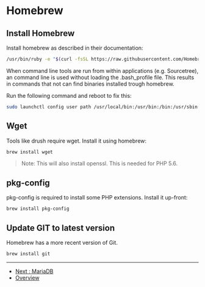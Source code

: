 # Homebrew

## Install Homebrew

Install homebrew as described in their documentation:

```bash
/usr/bin/ruby -e "$(curl -fsSL https://raw.githubusercontent.com/Homebrew/install/master/install)"
```

When command line tools are run from within applications (e.g. Sourcetree), an
command line is used without loading the .bash_profile file. This results in
commands that not can find binaries installed trough homebrew.

Run the following command and reboot to fix this:

```bash
sudo launchctl config user path /usr/local/bin:/usr/bin:/bin:/usr/sbin:/sbin
```

## Wget

Tools like drush require wget. Install it using homebrew:
 
```bash
brew install wget
```

> Note: This will also install openssl. This is needed for PHP 5.6. 

## pkg-config

pkg-config is required to install some PHP extensions. Install it up-front:

```bash
brew install pkg-config
```

## Update GIT to latest version

Homebrew has a more recent version of Git.

```bash
brew install git
```

---

* [Next : MariaDB](./MariaDB.md)
* [Overview](../README.md)
